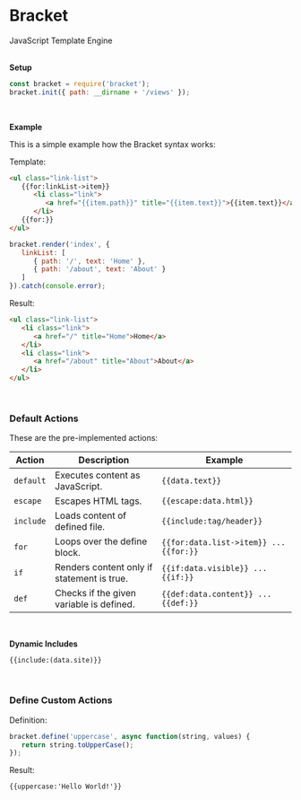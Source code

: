 # Bracket
JavaScript Template Engine
<br>
<br>

**Setup**
```javascript
const bracket = require('bracket');
bracket.init({ path: __dirname + '/views' });
```
<br>

**Example**

This is a simple example how the Bracket syntax works:

Template:
```html
<ul class="link-list">
   {{for:linkList->item}}
      <li class="link">
         <a href="{{item.path}}" title="{{item.text}}">{{item.text}}</a>
      </li>
   {{for:}}
</ul>
```

```javascript
bracket.render('index', {
   linkList: [
      { path: '/', text: 'Home' },
      { path: '/about', text: 'About' }
   ]
}).catch(console.error);
```

Result:
```html
<ul class="link-list">
   <li class="link">
      <a href="/" title="Home">Home</a>
   </li>
   <li class="link">
      <a href="/about" title="About">About</a>
   </li>
</ul>
```
<br>

### Default Actions
These are the pre-implemented actions:

|Action|Description|Example|
|---|---|---|
|`default`|Executes content as JavaScript.|`{{data.text}}`|
|`escape`|Escapes HTML tags.|`{{escape:data.html}}`|
|`include`|Loads content of defined file.|`{{include:tag/header}}`|
|`for`|Loops over the define block.|`{{for:data.list->item}} ... {{for:}}`|
|`if`|Renders content only if statement is true.|`{{if:data.visible}} ... {{if:}}`|
|`def`|Checks if the given variable is defined.|`{{def:data.content}} ... {{def:}}`|

<br>

**Dynamic Includes**

`{{include:(data.site)}}`

<br>

### Define Custom Actions

Definition:
```javascript
bracket.define('uppercase', async function(string, values) {
   return string.toUpperCase();
});
```

Result:
```
{{uppercase:'Hello World!'}}
```
